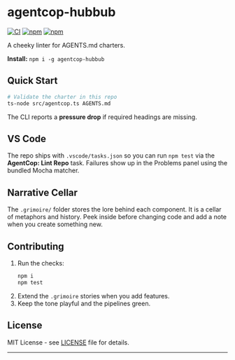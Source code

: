 # agentcop-hubbub

[![CI](https://github.com/dd-dent/agentcop-hubbub/actions/workflows/ci.yml/badge.svg)](https://github.com/dd-dent/agentcop-hubbub/actions/workflows/ci.yml) [![npm](https://img.shields.io/npm/v/agentcop-hubbub.svg)](https://www.npmjs.com/package/agentcop-hubbub) [![npm](https://img.shields.io/npm/l/agentcop-hubbub.svg)](https://www.npmjs.com/package/agentcop-hubbub)


A cheeky linter for AGENTS.md charters.

**Install:** `npm i -g agentcop-hubbub`

## Quick Start

```bash
# Validate the charter in this repo
ts-node src/agentcop.ts AGENTS.md
```

The CLI reports a **pressure drop** if required headings are missing.

## VS Code

The repo ships with `.vscode/tasks.json` so you can run `npm test` via the
**AgentCop: Lint Repo** task. Failures show up in the Problems panel using the
bundled Mocha matcher.

## Narrative Cellar

The `.grimoire/` folder stores the lore behind each component. It is a cellar of
metaphors and history. Peek inside before changing code and add a note when you
create something new.

## Contributing

1. Run the checks:
   ```bash
   npm i
   npm test
   ```
2. Extend the `.grimoire` stories when you add features.
3. Keep the tone playful and the pipelines green.

## License

MIT License - see [LICENSE](./LICENSE) file for details.  

---

